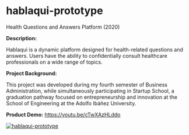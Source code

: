 # hablaqui-prototype
Health Questions and Answers Platform (2020)

**Description:**
<br>

Hablaqui is a dynamic platform designed for health-related questions and answers. Users have the ability to confidentially consult healthcare professionals on a wide range of topics.

**Project Background:**
<br>

This project was developed during my fourth semester of Business Administration, while simultaneously participating in Startup School, a graduation pathway focused on entrepreneurship and innovation at the School of Engineering at the Adolfo Ibáñez University.


**Product Demo:** https://youtu.be/cTwXAzHLddo

  <a href="https://youtu.be/cTwXAzHLddo">
    <img src="https://github-production-user-asset-6210df.s3.amazonaws.com/52969662/281551901-8343f748-b214-46c8-8fc7-59056be2edc9.jpg" alt="hablaqui-prototype">
  </a>
